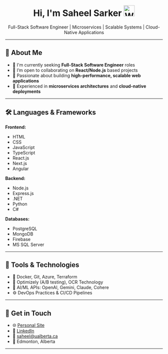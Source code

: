 <!-- Banner or GIF -->

<h1 align="center">Hi, I'm Saheel Sarker <span><img width="35" src="https://github.com/user-attachments/assets/fe907d37-df76-4d8a-9545-eb03d6b96cc4" alt="Welcome Banner" /></span></h1>

<p align="center">
  Full-Stack Software Engineer | Microservices | Scalable Systems | Cloud-Native Applications
</p>

---

## 🚀 About Me

- 🔭 I'm currently seeking **Full-Stack Software Engineer** roles
- 👯 I’m open to collaborating on **React/Node.js** based projects
- 🌟 Passionate about building **high-performance, scalable web applications**
- 💬 Experienced in **microservices architectures** and **cloud-native deployments**

---

## 🛠️ Languages & Frameworks

**Frontend:**  
- HTML
- CSS
- JavaScript 
- TypeScript 
- React.js 
- Next.js 
- Angular

**Backend:**  
- Node.js 
- Express.js 
- .NET
- Python 
- C# 

**Databases:**  
- PostgreSQL 
- MongoDB
- Firebase 
- MS SQL Server 

---

## 🧰 Tools & Technologies

- 🐳 Docker, Git, Azure, Terraform
- 🧪 Optimizely (A/B testing), OCR Technology
- 🤖 AI/ML APIs: OpenAI, Gemini, Claude, Cohere
- ⚙️ DevOps Practices & CI/CD Pipelines

---

## 🔗 Get in Touch

- 🌐 [Personal Site](https://saheel-sarker.vercel.app/)
- 💼 [LinkedIn](https://www.linkedin.com/in/saheels)
- 📧 saheel@ualberta.ca
- 📍 Edmonton, Alberta

---

<!-- Optional: GitHub Stats / Contribution Graph -->
<!--
## 📈 GitHub Stats

<p align="center">
  <img src="https://github-readme-stats.vercel.app/api?username=Saheel-Sarker&show_icons=true&theme=radical" alt="Saheel's GitHub stats" />
</p>
-->
